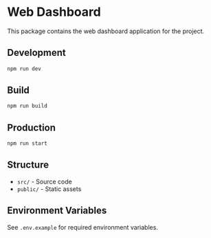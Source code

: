 # Web Dashboard

This package contains the web dashboard application for the project.

## Development

```bash
npm run dev
```

## Build

```bash
npm run build
```

## Production

```bash
npm run start
```

## Structure

- `src/` - Source code
- `public/` - Static assets

## Environment Variables

See `.env.example` for required environment variables.
